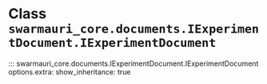 # Class `swarmauri_core.documents.IExperimentDocument.IExperimentDocument`

::: swarmauri_core.documents.IExperimentDocument.IExperimentDocument
    options.extra:
      show_inheritance: true

